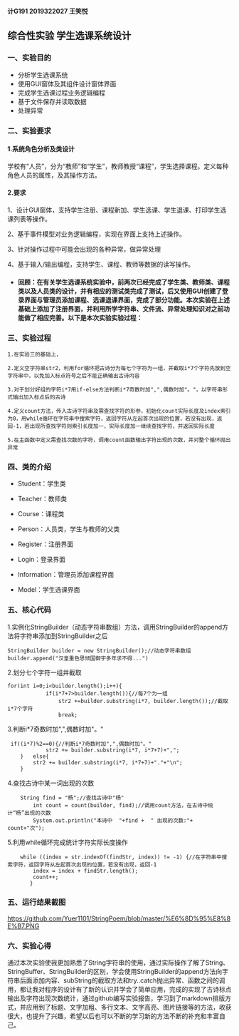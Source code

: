 **计G191 2019322027  王笑悦**
## 综合性实验  学生选课系统设计    

### **一、实验目的**

- 分析学生选课系统
- 使用GUI窗体及其组件设计窗体界面
- 完成学生选课过程业务逻辑编程
- 基于文件保存并读取数据
- 处理异常

### **二、实验要求**
#### 1.系统角色分析及类设计
学校有“人员”，分为“教师”和“学生”，教师教授“课程”，学生选择课程。定义每种角色人员的属性，及其操作方法。 

#### 2.要求    

1、设计GUI窗体，支持学生注册、课程新加、学生选课、学生退课、打印学生选课列表等操作。

2、基于事件模型对业务逻辑编程，实现在界面上支持上述操作。

3、针对操作过程中可能会出现的各种异常，做异常处理

4、基于输入/输出编程，支持学生、课程、教师等数据的读写操作。

- ####  回顾：在有关学生选课系统实验中，前两次已经完成了学生类、教师类、课程类以及人员类的设计，并有相应的测试类完成了测试，后又使用GUI创建了登录界面与管理员添加课程、选课退课界面，完成了部分功能。本次实验在上述基础上添加了注册界面，并利用所学字符串、文件流、异常处理知识对之前功能做了相应完善。以下是本次实验实验过程：
    
### **三、实验过程**
   
    

    1.在实验三的基础上，
    
    2.定义空字符串str2，利用for循环把古诗分为每七个字符为一组，并截取i*7个字符先放到空字符串中，以免加入标点符号之后不能正确输出古诗内容
   
    3.对于划分好组的字符i*7用if-else方法判断i*7奇数时加",",偶数时加"。"，以字符串形式输出加入标点后的古诗
   
    4.定义count方法，传入古诗字符串及需查找字符的形参，初始化count实际长度及index索引为0，用while循环在字符串中搜索字符，返回字符从左起首次出现的位置，若没有出现，返回-1，若出现所查找字符则索引长度加一，实际长度加一继续查找字符，并返回实际长度  
   
    5.在主函数中定义需查找次数的字符，调用count函数输出字符出现的次数，并对整个循环抛出异常
    
### **四、类的介绍**

+ Student：学生类

+ Teacher：教师类

+ Course：课程类

+ Person：人员类，学生与教师的父类

+ Register：注册界面

+ Login：登录界面

+ Information：管理员添加课程界面

+ Model：学生选课界面

### **五、核心代码** 
1.实例化StringBuilder（动态字符串数组）方法，调用StringBuilder的append方法将字符串添加到StringBuilder之后

  ```
  StringBuilder builder = new StringBuilder();//动态字符串数组
  builder.append("汉皇重色思倾国御宇多年求不得...")
   ```
2.划分七个字符一组并截取
```
for(int i=0;i<builder.length();i++){
			if(i*7+7>builder.length()){//每7个为一组
				str2 +=builder.substring(i*7, builder.length());//截取i*7个字符
				break;
```
 3.判断i*7奇数时加",",偶数时加"。"
```
 if((i*7)%2==0){//判断i*7奇数时加",",偶数时加"。"
			str2 += builder.substring(i*7, i*7+7)+",";
    }	else{
    	str2 += builder.substring(i*7, i*7+7)+"."+"\n";
    }
```
   4.查找古诗中某一词出现的次数
```
    String find = "杨";//查找古诗中"杨"
		int count = count(builder, find);//调用count方法，在古诗中统计“杨”出现的次数
		System.out.println("本诗中  "+find +  " 出现的次数:"+ count+"次");
```
   5.利用while循环完成统计字符实际长度操作
```
    while ((index = str.indexOf(findStr, index)) != -1) {//在字符串中搜索字符，返回字符从左起首次出现的位置，若没有出现，返回-1
	    index = index + findStr.length();
	    count++;
	   }
```
### **五、运行结果截图** 
https://github.com/Yuer1101/StringPoem/blob/master/%E6%8D%95%E8%8E%B7.PNG
### **六、实验心得** 
通过本次实验使我更加熟悉了String字符串的使用，通过实际操作了解了String、StringBuffer、StringBuilder的区别，学会使用StringBuilder的append方法向字符串后面添加内容、subString的截取方法和try..catch抛出异常、函数之间的调用，都让我对程序的设计有了新的认识并学会了简单应用，完成的实现了古诗标点输出及字符出现次数统计，通过github编写实验报告，学习到了markdown排版方式，并应用到了标题、文字加粗、多行文本、文字高亮、图片链接等的方法，收获很大，也提升了兴趣，希望以后也可以不断的学习新的方法不断的补充和丰富自己。
